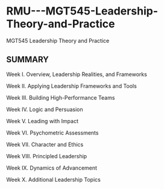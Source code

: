 # RMU---MGT545-Leadership-Theory-and-Practice
MGT545 Leadership Theory and Practice

## SUMMARY

Week I. Overview, Leadership Realities, and Frameworks

Week II. Applying Leadership Frameworks and Tools

Week III. Building High-Performance Teams

Week IV. Logic and Persuasion

Week V. Leading with Impact

Week VI. Psychometric Assessments

Week VII. Character and Ethics

Week VIII. Principled Leadership

Week IX. Dynamics of Advancement

Week X. Additional Leadership Topics
